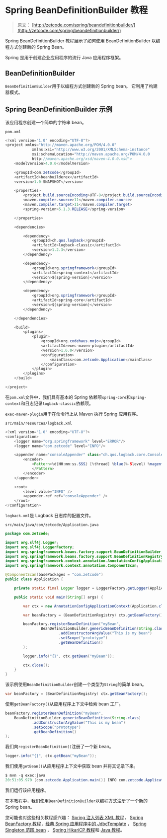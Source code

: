 # Spring BeanDefinitionBuilder 教程

> 原文： [http://zetcode.com/spring/beandefinitionbuilder/](http://zetcode.com/spring/beandefinitionbuilder/)

Spring BeanDefinitionBuilder 教程展示了如何使用 BeanDefinitionBuilder 以编程方式创建新的 Spring Bean。

Spring 是用于创建企业应用程序的流行 Java 应用程序框架。

## BeanDefinitionBuilder

`BeanDefinitionBuilder`用于以编程方式创建新的 Spring bean。 它利用了构建器模式。

## Spring BeanDefinitionBuilder 示例

该应用程序创建一个简单的字符串 bean。

`pom.xml`

```java
<?xml version="1.0" encoding="UTF-8"?>
<project xmlns="http://maven.apache.org/POM/4.0.0"
            xmlns:xsi="http://www.w3.org/2001/XMLSchema-instance"
            xsi:schemaLocation="http://maven.apache.org/POM/4.0.0
            http://maven.apache.org/xsd/maven-4.0.0.xsd">
    <modelVersion>4.0.0</modelVersion>

    <groupId>com.zetcode</groupId>
    <artifactId>beanbuilderex</artifactId>
    <version>1.0-SNAPSHOT</version>

    <properties>
        <project.build.sourceEncoding>UTF-8</project.build.sourceEncoding>
        <maven.compiler.source>11</maven.compiler.source>
        <maven.compiler.target>11</maven.compiler.target>
        <spring-version>5.1.3.RELEASE</spring-version>

    </properties>

    <dependencies>

        <dependency>
            <groupId>ch.qos.logback</groupId>
            <artifactId>logback-classic</artifactId>
            <version>1.2.3</version>
        </dependency>

        <dependency>
            <groupId>org.springframework</groupId>
            <artifactId>spring-context</artifactId>
            <version>${spring-version}</version>
        </dependency>

        <dependency>
            <groupId>org.springframework</groupId>
            <artifactId>spring-core</artifactId>
            <version>${spring-version}</version>
        </dependency>

    </dependencies>

    <build>
        <plugins>
            <plugin>
                <groupId>org.codehaus.mojo</groupId>
                <artifactId>exec-maven-plugin</artifactId>
                <version>1.6.0</version>
                <configuration>
                    <mainClass>com.zetcode.Application</mainClass>
                </configuration>
            </plugin>
        </plugins>
    </build>

</project>

```

在`pom.xml`文件中，我们具有基本的 Spring 依赖项`spring-core`和`spring-context`和日志记录`logback-classic`依赖项。

`exec-maven-plugin`用于在命令行上从 Maven 执行 Spring 应用程序。

`src/main/resources/logback.xml`

```java
<?xml version="1.0" encoding="UTF-8"?>
<configuration>
    <logger name="org.springframework" level="ERROR"/>
    <logger name="com.zetcode" level="INFO"/>

    <appender name="consoleAppender" class="ch.qos.logback.core.ConsoleAppender">
        <encoder>
            <Pattern>%d{HH:mm:ss.SSS} [%thread] %blue(%-5level) %magenta(%logger{36}) - %msg %n
            </Pattern>
        </encoder>
    </appender>

    <root>
        <level value="INFO" />
        <appender-ref ref="consoleAppender" />
    </root>
</configuration>

```

`logback.xml`是 Logback 日志库的配置文件。

`src/main/java/com/zetcode/Application.java`

```java
package com.zetcode;

import org.slf4j.Logger;
import org.slf4j.LoggerFactory;
import org.springframework.beans.factory.support.BeanDefinitionBuilder;
import org.springframework.beans.factory.support.BeanDefinitionRegistry;
import org.springframework.context.annotation.AnnotationConfigApplicationContext;
import org.springframework.context.annotation.ComponentScan;

@ComponentScan(basePackages = "com.zetcode")
public class Application {

    private static final Logger logger = LoggerFactory.getLogger(Application.class);

    public static void main(String[] args) {

        var ctx = new AnnotationConfigApplicationContext(Application.class);

        var beanFactory = (BeanDefinitionRegistry) ctx.getBeanFactory();

        beanFactory.registerBeanDefinition("myBean",
                BeanDefinitionBuilder.genericBeanDefinition(String.class)
                        .addConstructorArgValue("This is my bean")
                        .setScope("prototype")
                        .getBeanDefinition()
        );

        logger.info("{}", ctx.getBean("myBean"));

        ctx.close();
    }
}

```

该示例使用`BeanDefinitionBuilder`创建一个类型为`String`的简单 bean。

```java
var beanFactory = (BeanDefinitionRegistry) ctx.getBeanFactory();

```

使用`getBeanFactory()`从应用程序上下文中检索 bean 工厂。

```java
beanFactory.registerBeanDefinition("myBean",
    BeanDefinitionBuilder.genericBeanDefinition(String.class)
            .addConstructorArgValue("This is my bean")
            .setScope("prototype")
            .getBeanDefinition()
);

```

我们向`registerBeanDefinition()`注册了一个新 bean。

```java
logger.info("{}", ctx.getBean("myBean"));

```

我们使用`getBean()`从应用程序上下文中获取 bean 并将其记录下来。

```java
$ mvn -q exec:java
20:51:05.970 [com.zetcode.Application.main()] INFO com.zetcode.Application - This is my bean    

```

我们运行该应用程序。

在本教程中，我们使用`BeanDefinitionBuilder`以编程方式注册了一个新的 Spring bean。

您可能也对这些相关教程感兴趣： [Spring 注入列表 XML 教程](/spring/injectlistxml/)， [Spring BeanFactory 教程](/spring/beanfactory/)，[经典 Spring 应用程序中的 JdbcTemplate](/articles/springjdbctemplate/) ， [Spring Singleton 范围 bean](/spring/singletonscope/) ， [Spring HikariCP 教程](/articles/springhikaricp/)和 [Java 教程](/lang/java/)。